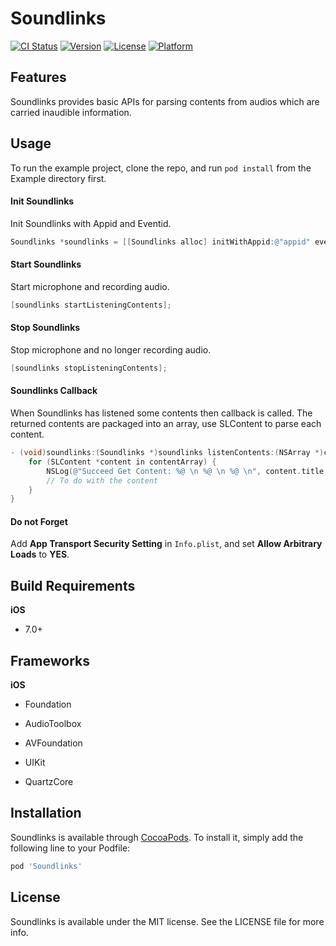 # Soundlinks

[![CI Status](http://img.shields.io/travis/liqingyao/Soundlinks.svg?style=flat)](https://travis-ci.org/liqingyao/Soundlinks)
[![Version](https://img.shields.io/cocoapods/v/Soundlinks.svg?style=flat)](http://cocoapods.org/pods/Soundlinks)
[![License](https://img.shields.io/cocoapods/l/Soundlinks.svg?style=flat)](http://cocoapods.org/pods/Soundlinks)
[![Platform](https://img.shields.io/cocoapods/p/Soundlinks.svg?style=flat)](http://cocoapods.org/pods/Soundlinks)

## Features
Soundlinks provides basic APIs for parsing contents from audios which are carried inaudible information.

## Usage

To run the example project, clone the repo, and run `pod install` from the Example directory first.

#### Init Soundlinks

Init Soundlinks with Appid and Eventid.

```objectivec
Soundlinks *soundlinks = [[Soundlinks alloc] initWithAppid:@"appid" eventid:@"eventid" andDelegate:self];
```

#### Start Soundlinks

Start microphone and recording audio.

```objectivec
[soundlinks startListeningContents];
```

#### Stop Soundlinks

Stop microphone and no longer recording audio.

```objectivec
[soundlinks stopListeningContents];
```
#### Soundlinks Callback

When Soundlinks has listened some contents then callback is called. The returned contents are packaged into an array, use SLContent to parse each content.

```objectivec
- (void)soundlinks:(Soundlinks *)soundlinks listenContents:(NSArray *)contentArray {
    for (SLContent *content in contentArray) {
        NSLog(@"Succeed Get Content: %@ \n %@ \n %@ \n", content.title, content.url, content.image);
        // To do with the content
    }
}
```

#### Do not Forget

Add **App Transport Security Setting** in `Info.plist`, and set **Allow Arbitrary Loads** to **YES**.

## Build Requirements

**iOS**

- 7.0+

## Frameworks

**iOS**

- Foundation

- AudioToolbox

- AVFoundation

- UIKit

- QuartzCore

## Installation

Soundlinks is available through [CocoaPods](http://cocoapods.org). To install
it, simply add the following line to your Podfile:

```ruby
pod 'Soundlinks'
```

## License

Soundlinks is available under the MIT license. See the LICENSE file for more info.
